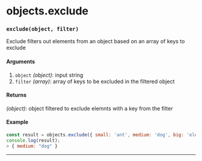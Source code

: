 # objects.exclude

<!-- div class="doc-container" -->

<!-- div -->


<!-- div -->

<h3 id="excludeobject-filter"><code>exclude(object, filter)</code></h3>

Exclude filters out elements from an object based on an array of keys to exclude

#### Arguments
1. `object` *(object)*: input string
2. `filter` *(array)*: array of keys to be excluded in the filtered object

#### Returns
*(object)*: object filtered to exclude elemnts with a key from the filter

#### Example
```js
const result = objects.exclude({ small: 'ant', medium: 'dog', big: 'elephant' }, ['small', 'big']);
console.log(result);
> { medium: "dog" }
```
---

<!-- /div -->

<!-- /div -->

<!-- /div -->
